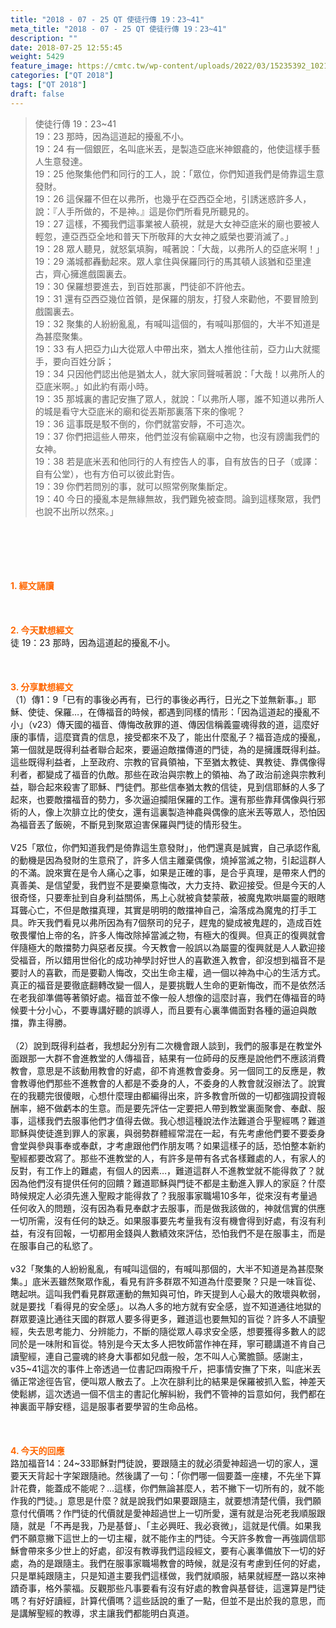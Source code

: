 ```yaml
---
title: "2018 - 07 - 25 QT 使徒行傳 19：23~41"
meta_title: "2018 - 07 - 25 QT 使徒行傳 19：23~41"
description: ""
date: 2018-07-25 12:55:45
weight: 5429
feature_image: https://cmtc.tw/wp-content/uploads/2022/03/15235392_10211799862337740_180693556567566654_o-1.webp
categories: ["QT 2018"]
tags: ["QT 2018"]
draft: false
---
```


<blockquote>使徒行傳 19：23~41<br />
19：23 那時，因為這道起的擾亂不小。<br />
19：24 有一個銀匠，名叫底米丟，是製造亞底米神銀龕的，他使這樣手藝人生意發達。<br />
19：25 他聚集他們和同行的工人，說：「眾位，你們知道我們是倚靠這生意發財。<br />
19：26 這保羅不但在以弗所，也幾乎在亞西亞全地，引誘迷惑許多人，說：『人手所做的，不是神。』這是你們所看見所聽見的。<br />
19：27 這樣，不獨我們這事業被人藐視，就是大女神亞底米的廟也要被人輕忽，連亞西亞全地和普天下所敬拜的大女神之威榮也要消滅了。」<br />
19：28 眾人聽見，就怒氣填胸，喊著說：「大哉，以弗所人的亞底米啊！」<br />
19：29 滿城都轟動起來。眾人拿住與保羅同行的馬其頓人該猶和亞里達古，齊心擁進戲園裏去。<br />
19：30 保羅想要進去，到百姓那裏，門徒卻不許他去。<br />
19：31 還有亞西亞幾位首領，是保羅的朋友，打發人來勸他，不要冒險到戲園裏去。<br />
19：32 聚集的人紛紛亂亂，有喊叫這個的，有喊叫那個的，大半不知道是為甚麼聚集。<br />
19：33 有人把亞力山大從眾人中帶出來，猶太人推他往前，亞力山大就擺手，要向百姓分訴；<br />
19：34 只因他們認出他是猶太人，就大家同聲喊著說：「大哉！以弗所人的亞底米啊。」如此約有兩小時。<br />
19：35 那城裏的書記安撫了眾人，就說：「以弗所人哪，誰不知道以弗所人的城是看守大亞底米的廟和從丟斯那裏落下來的像呢？<br />
19：36 這事既是駁不倒的，你們就當安靜，不可造次。<br />
19：37 你們把這些人帶來，他們並沒有偷竊廟中之物，也沒有謗讟我們的女神。<br />
19：38 若是底米丟和他同行的人有控告人的事，自有放告的日子（或譯：自有公堂），也有方伯可以彼此對告。<br />
19：39 你們若問別的事，就可以照常例聚集斷定。<br />
19：40 今日的擾亂本是無緣無故，我們難免被查問。論到這樣聚眾，我們也說不出所以然來。」</blockquote><br />
&nbsp;<br />
<br />
&nbsp;<br />
<br />
<span style="color: #ff6600;"><strong>1. </strong><strong>經文誦讀</strong></span><br />
<br />
<span style="color: #ff6600;"><strong> </strong></span><br />
<br />
<span style="color: #ff6600;"><strong>2. 今天默想</strong><strong>經文<br />
</strong></span>徒 19：23 那時，因為這道起的擾亂不小。<br />
<br />
&nbsp;<br />
<br />
<span style="color: #ff6600;"><strong>3. 分享默想經文<br />
</strong></span>（1）傳1：9「已有的事後必再有，已行的事後必再行，日光之下並無新事。」耶穌、使徒、保羅…，在傳福音的時候，都遇到同樣的情形：「因為這道起的擾亂不小」（v23）傳天國的福音、傳悔改赦罪的道、傳因信稱義靈魂得救的道，這麼好康的事情，這麼寶貴的信息，接受都來不及了，能出什麼亂子？福音造成的擾亂，第一個就是既得利益者聯合起來，要逼迫敵擋傳道的門徒，為的是擁護既得利益。這些既得利益者，上至政府、宗教的官員領袖，下至猶太教徒、異教徒、靠偶像得利者，都變成了福音的仇敵。那些在政治與宗教上的領袖、為了政治前途與宗教利益，聯合起來殺害了耶穌、門徒們。那些信奉猶太教的信徒，見到信耶穌的人多了起來，也要敵擋福音的勢力，多次逼迫攔阻保羅的工作。還有那些靠拜偶像與行邪術的人，像上次腓立比的使女，還有這裏製造神龕與偶像的底米丟等眾人，恐怕因為福音丟了飯碗，不斷見到聚眾迫害保羅與門徒的情形發生。<br />
<br />
V25「眾位，你們知道我們是倚靠這生意發財」，他們還真是誠實，自己承認作亂的動機是因為發財的生意飛了，許多人信主離棄偶像，燒掉當滅之物，引起這群人的不滿。說來實在是令人痛心之事，如果是正確的事，是合乎真理，是帶來人們的真善美、是信望愛，我們豈不是要樂意悔改，大力支持、歡迎接受。但是今天的人很奇怪，只要牽扯到自身利益關係，馬上心就被貪婪蒙蔽，被魔鬼欺哄屬靈的眼瞎耳聾心亡，不但是敵擋真理，其實是明明的敵擋神自己，淪落成為魔鬼的打手工具。昨天我們看見以弗所因為有7個祭司的兒子，趕鬼的變成被鬼趕的，造成百姓敬畏懼怕上帝的名，許多人悔改除掉當滅之物，有極大的復興。但真正的復興就會伴隨極大的敵擋勢力與惡者反撲。今天教會一般誤以為屬靈的復興就是人人歡迎接受福音，所以錯用世俗化的成功神學討好世人的喜歡進入教會，卻沒想到福音不是要討人的喜歡，而是要勸人悔改，交出生命主權，過一個以神為中心的生活方式。真正的福音是要徹底翻轉改變一個人，是要挑戰人生命的更新悔改，而不是依然活在老我卻準備等著領好處。福音並不像一般人想像的這麼討喜，我們在傳福音的時候要十分小心，不要專講好聽的誤導人，而且要有心裏準備面對各種的逼迫與敵擋，靠主得勝。<br />
<br />
（2）說到既得利益者，我想起分別有二次機會跟人談到，我們的服事是在教堂外面跟那一大群不會進教堂的人傳福音，結果有一位師母的反應是說他們不應該消費教會，意思是不該動用教會的好處，卻不肯進教會委身。另一個同工的反應是，教會教導他們那些不進教會的人都是不委身的人，不委身的人教會就沒辦法了。說實在的我聽完很傻眼，心想什麼理由都編得出來，許多教會所做的一切都強調投資報酬率，絕不做虧本的生意。而是要先評估一定要把人帶到教堂裏面聚會、奉獻、服事，這樣我們去服事他們才值得去做。我心想這種說法作法難道合乎聖經嗎？難道耶穌與使徒進到罪人的家裏，與弱勢群體經常混在一起，有先考慮他們要不要委身會堂與參與事奉或奉獻，才考慮跟他們作朋友嗎？如果這樣子的話，恐怕整本新約聖經都要改寫了。那些不進教堂的人，有許多是帶有各式各樣難處的人，有家人的反對，有工作上的難處，有個人的因素…，難道這群人不進教堂就不能得救了？就因為他們沒有提供任何的回饋？難道耶穌與門徒不都是主動進入罪人的家庭？什麼時候規定人必須先進入聖殿才能得救了？我服事家職場10多年，從來沒有考量過任何收入的問題，沒有因為看見奉獻才去服事，而是做我該做的，神就信實的供應一切所需，沒有任何的缺乏。如果服事要先考量我有沒有機會得到好處，有沒有利益，有沒有回報，一切都用金錢與人數績效來評估，恐怕我們不是在服事主，而是在服事自己的私慾了。<br />
<br />
v32「聚集的人紛紛亂亂，有喊叫這個的，有喊叫那個的，大半不知道是為甚麼聚集。」底米丟雖然聚眾作亂，看見有許多群眾不知道為什麼要聚？只是一味盲從、瞎起哄。這叫我們看見群眾運動的無知與可怕，昨天提到人心最大的敗壞與軟弱，就是要找「看得見的安全感」。以為人多的地方就有安全感，豈不知道通往地獄的群眾要遠比通往天國的群眾人要多得更多，難道這也要無知的盲從？許多人不讀聖經，失去思考能力、分辨能力，不斷的隨從眾人尋求安全感，想要獲得多數人的認同於是一味附和盲從。特別是今天太多人把牧師當作神在拜，寧可聽講道不肯自己讀聖經，連自己靈魂的終身大事都如兒戲一般，怎不叫人心驚膽顫。感謝主，v35~41這次的事件上帝透過一位書記四兩撥千斤，把事情安撫了下來，叫底米丟循正常途徑告官，便叫眾人散去了。上次在腓利比的結果是保羅被抓入監，神差天使鬆綁，這次透過一個不信主的書記化解糾紛，我們不管神的旨意如何，我們都在神裏面平靜安穩，這是服事者要學習的生命品格。<br />
<br />
&nbsp;<br />
<br />
<span style="color: #ff6600;"><strong>4. 今天的回應<br />
</strong></span>路加福音14：24~33耶穌對門徒說，要跟隨主的就必須愛神超過一切的家人，還要天天背起十字架跟隨祂。然後講了一句：「你們哪一個要蓋一座樓，不先坐下算計花費，能蓋成不能呢？…這樣，你們無論甚麼人，若不撇下一切所有的，就不能作我的門徒。」意思是什麼？就是說我們如果要跟隨主，就要想清楚代價，我們願意付代價嗎？作門徒的代價就是愛神超過世上一切所愛，還有就是治死老我順服跟隨，就是「不再是我，乃是基督」、「主必興旺、我必衰微」，這就是代價。如果我們不願意撇下這世上的一切主權，就不能作主的門徒。今天許多教會一再強調信耶穌會帶來多少世上的好處，卻沒有教導我們這段經文，要有心裏準備放下一切的好處，為的是跟隨主。我們在服事家職場教會的時候，就是沒有考慮到任何的好處，只是單純跟隨主，只是知道主要我們這樣做，我們就順服，結果就經歷一路以來神蹟奇事，格外蒙福。反觀那些凡事要看有沒有好處的教會與基督徒，這還算是門徒嗎？有好好讀經，計算代價嗎？這些話說的重了一點，但並不是出於我的意思，而是講解聖經的教導，求主讓我們都能明白真道。<br />
<br />
&nbsp;
        